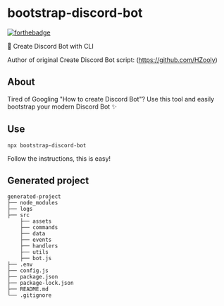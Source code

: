 # bootstrap-discord-bot
[![forthebadge](https://forthebadge.com/images/badges/made-with-javascript.svg)](https://forthebadge.com)

🚀 Create Discord Bot with CLI

Author of original Create Discord Bot script: (https://github.com/HZooly)

## About
Tired of Googling "How to create Discord Bot"? Use this tool and easily bootstrap your modern Discord Bot ✨

<!-- ![](https://i.imgur.com/FrXL7qi.gif) -->

## Use
```
npx bootstrap-discord-bot
```

Follow the instructions, this is easy!

## Generated project
```
generated-project
├── node_modules
├── logs
├── src
    ├── assets
    ├── commands
    ├── data
    ├── events
    ├── handlers
    ├── utils
    ├── bot.js
├── .env
├── config.js
├── package.json
├── package-lock.json
├── README.md
└── .gitignore
```
